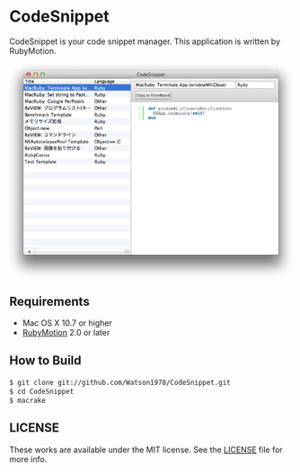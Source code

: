 CodeSnippet
===========

CodeSnippet is your code snippet manager. This application is written by RubyMotion.

![CodeSnippet](https://github.com/Watson1978/CodeSnippet/raw/master/screenshot/main.png "CodeSnippet")

## Requirements
- Mac OS X 10.7 or higher
- [RubyMotion](http://www.rubymotion.com/) 2.0 or later

## How to Build

    $ git clone git://github.com/Watson1978/CodeSnippet.git
    $ cd CodeSnippet
    $ macrake

## LICENSE
These works are available under the MIT license. See the [LICENSE](https://github.com/Watson1978/CodeSnippet/blob/master/LICENSE) file for more info.
